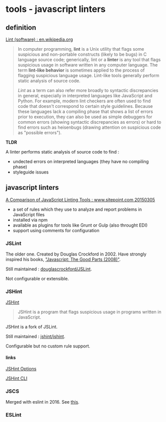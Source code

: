 
# tools - javascript linters

## definition

[Lint (software) : en.wikipedia.org](https://en.wikipedia.org/wiki/Lint_(software))

> In computer programming, **lint** is a Unix utility that flags some suspicious and non-portable constructs (likely to be bugs) in C language source code; generically, lint or a **linter** is any tool that flags suspicious usage in software written in any computer language. The term **lint-like behavior** is sometimes applied to the process of flagging suspicious language usage. Lint-like tools generally perform static analysis of source code.
> 
> *Lint* as a term can also refer more broadly to syntactic discrepancies in general, especially in interpreted languages like JavaScript and Python. For example, modern lint checkers are often used to find code that doesn't correspond to certain style guidelines. Because these languages lack a compiling phase that shows a list of errors prior to execution, they can also be used as simple debuggers for common errors (showing syntactic discrepancies as errors) or hard to find errors such as heisenbugs (drawing attention on suspicious code as "possible errors").

**TLDR**

A linter performs static analysis of source code to find :

- undected errors on interpreted languages (they have no compiling phase)
- styleguide issues

## javascript linters

[A Comparison of JavaScript Linting Tools : www.sitepoint.com 20150305](https://www.sitepoint.com/comparison-javascript-linting-tools/)

- a set of rules which they use to analyze and report problems in JavaScript files
- installed via npm
- available as plugins for tools like Grunt or Gulp (also throught EDI)
- support using comments for configuration

### JSLint

The older one. Created by Douglas Crockford in 2002. Have strongly inspired his books, ["Javascript: The Good Parts (2008)"](https://www.amazon.fr/Javascript-Good-Parts-D-Crockford/dp/0596517742).

Still maintained : [douglascrockford/JSLint](https://github.com/douglascrockford/JSLint).

Not configurable or extensible.

### JSHint

[JSHint](http://jshint.com)

> JSHint is a program that flags suspicious usage in programs written in JavaScript.

JSHint is a fork of JSLint.

Still maintained : [jshint/jshint](https://github.com/jshint/jshint/).

Configurable but no custom rule support.

#### links

[JSHint Options](http://jshint.com/docs/options/)

[JSHint CLI](http://jshint.com/docs/cli/)

### JSCS

Merged with eslint in 2016. See [this](https://medium.com/@markelog/jscs-end-of-the-line-bc9bf0b3fdb2).

### ESLint


